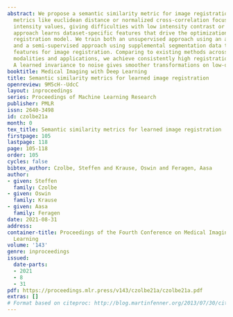 ```yaml
---
abstract: We propose a semantic similarity metric for image registration. Existing
  metrics like euclidean distance or normalized cross-correlation focus on aligning
  intensity values, giving difficulties with low intensity contrast or noise. Our
  approach learns dataset-specific features that drive the optimization of a learning-based
  registration model. We train both an unsupervised approach using an auto-encoder,
  and a semi-supervised approach using supplemental segmentation data to extract semantic
  features for image registration. Comparing to existing methods across multiple image
  modalities and applications, we achieve consistently high registration accuracy.
  A learned invariance to noise gives smoother transformations on low-quality images.
booktitle: Medical Imaging with Deep Learning
title: Semantic similarity metrics for learned image registration
openreview: 9M5cH--UdcC
layout: inproceedings
series: Proceedings of Machine Learning Research
publisher: PMLR
issn: 2640-3498
id: czolbe21a
month: 0
tex_title: Semantic similarity metrics for learned image registration
firstpage: 105
lastpage: 118
page: 105-118
order: 105
cycles: false
bibtex_author: Czolbe, Steffen and Krause, Oswin and Feragen, Aasa
author:
- given: Steffen
  family: Czolbe
- given: Oswin
  family: Krause
- given: Aasa
  family: Feragen
date: 2021-08-31
address:
container-title: Proceedings of the Fourth Conference on Medical Imaging with Deep
  Learning
volume: '143'
genre: inproceedings
issued:
  date-parts:
  - 2021
  - 8
  - 31
pdf: https://proceedings.mlr.press/v143/czolbe21a/czolbe21a.pdf
extras: []
# Format based on citeproc: http://blog.martinfenner.org/2013/07/30/citeproc-yaml-for-bibliographies/
---
```

